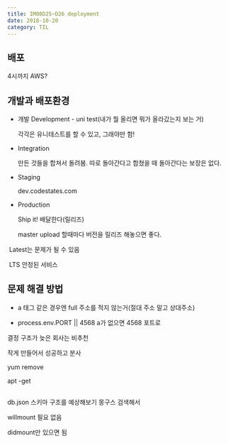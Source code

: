 ```yaml
---
title: IM08D25~D26 deployment
date: 2018-10-20
category: TIL
---
```


## 배포

4시까지 AWS?

## 개발과 배포환경

- 개발 Development - uni test(내가 뭘 올리면 뭐가 올라갔는지 보는 거)

  각각은 유니테스트를 할 수 있고, 그래야만 함!

- Integration

  만든 것들을 합쳐서 돌려봄. 따로 돌아간다고 합쳤을 때 돌아간다는 보장은 없다.

- Staging

  dev.codestates.com

- Production

  Ship it! 배달한다(릴리즈)

  master upload 할때마다 버전을 릴리즈 해놓으면 좋다.

​ Latest는 문제가 될 수 있음

​ LTS 안정된 서비스

## 문제 해결 방법

- a 태그 같은 경우엔 full 주소를 적지 않는거(절대 주소 말고 상대주소)

- process.env.PORT || 4568 a가 없으면 4568 포트로

결정 구조가 늦은 회사는 비추천

작게 만들어서 성공하고 분사

yum remove

apt -get

##

db.json 스키마 구조를 예상해보기 몽구스 검색해서

willmount 필요 없음

didmount만 있으면 됨
